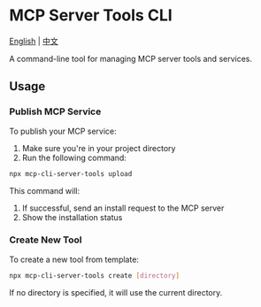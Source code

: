 # MCP Server Tools CLI

[English](readme.md) | [中文](readme_zh.md)

A command-line tool for managing MCP server tools and services.

## Usage

### Publish MCP Service

To publish your MCP service:

1. Make sure you're in your project directory
2. Run the following command:

```bash
npx mcp-cli-server-tools upload
```

This command will:

1. If successful, send an install request to the MCP server
2. Show the installation status

### Create New Tool

To create a new tool from template:

```bash
npx mcp-cli-server-tools create [directory]
```

If no directory is specified, it will use the current directory.
